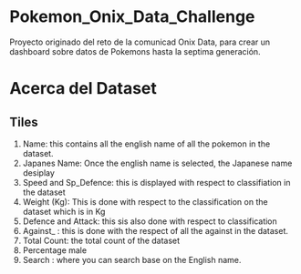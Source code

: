 # Pokemon_Onix_Data_Challenge
Proyecto originado del reto de la comunicad Onix Data, para crear un dashboard sobre datos de Pokemons hasta la septima generación.

# Acerca del Dataset
## Tiles
1. Name: this contains all the english name of all the pokemon in the dataset.
2. Japanes Name: Once the english name is selected, the Japanese name desiplay
3. Speed and Sp_Defence: this is displayed with respect to classifiation in the dataset
4. Weight (Kg): This is done with respect to the classification on the dataset which is in Kg
5. Defence and Attack: this sis also done with respect to classification
6. Against_ : this is done with the respect of all the against in the dataset.
7. Total Count: the total count of the dataset
8. Percentage male
9. Search : where you can search base on the English name.
